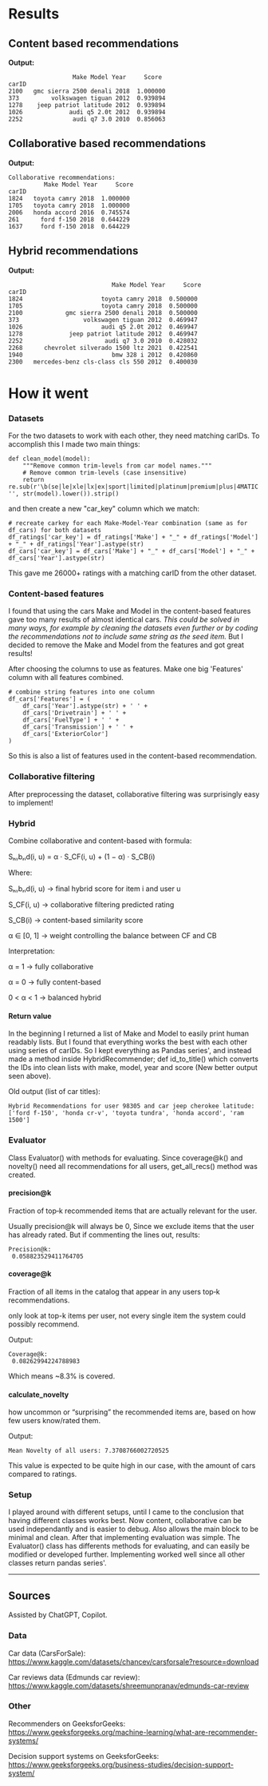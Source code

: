 # Results
## Content based recommendations
**Output:**
```
                  Make Model Year     Score
carID
2100   gmc sierra 2500 denali 2018  1.000000
373         volkswagen tiguan 2012  0.939894
1278    jeep patriot latitude 2012  0.939894
1026             audi q5 2.0t 2012  0.939894
2252              audi q7 3.0 2010  0.856063
```

## Collaborative based recommendations
**Output:**
```
Collaborative recommendations:
          Make Model Year     Score
carID
1824   toyota camry 2018  1.000000
1705   toyota camry 2018  1.000000
2006   honda accord 2016  0.745574
261      ford f-150 2018  0.644229
1637     ford f-150 2018  0.644229
```

## Hybrid recommendations
**Output:**
```
                             Make Model Year     Score
carID
1824                      toyota camry 2018  0.500000
1705                      toyota camry 2018  0.500000
2100            gmc sierra 2500 denali 2018  0.500000
373                  volkswagen tiguan 2012  0.469947
1026                      audi q5 2.0t 2012  0.469947
1278             jeep patriot latitude 2012  0.469947
2252                       audi q7 3.0 2010  0.428032
2268      chevrolet silverado 1500 ltz 2021  0.422541
1940                         bmw 328 i 2012  0.420860
2300   mercedes-benz cls-class cls 550 2012  0.400030
```

# How it went
### Datasets
For the two datasets to work with each other, they need matching carIDs. To accomplish this I made two main things:
```
def clean_model(model):
    """Remove common trim-levels from car model names."""
    # Remove common trim-levels (case insensitive)
    return re.sub(r'\b(se|le|xle|lx|ex|sport|limited|platinum|premium|plus|4MATIC|4matic|gt|v8|R/T|xl|sl|sr|base)\b', '', str(model).lower()).strip()
```
and then create a new "car_key" column which we match:
```
# recreate carkey for each Make-Model-Year combination (same as for df_cars) for both datasets
df_ratings['car_key'] = df_ratings['Make'] + "_" + df_ratings['Model'] + "_" + df_ratings['Year'].astype(str)
df_cars['car_key'] = df_cars['Make'] + "_" + df_cars['Model'] + "_" + df_cars['Year'].astype(str)
```
This gave me 26000+ ratings with a matching carID from the other dataset.  

### Content-based features
I found that using the cars Make and Model in the content-based features gave too many results of almost identical cars. *This could be solved in many ways, for example by cleaning the datasets even further or by coding the recommendations not to include same string as the seed item.* But I decided to remove the Make and Model from the features and got great results! 

After choosing the columns to use as features. Make one big 'Features' column with all features combined.
```
# combine string features into one column
df_cars['Features'] = (
    df_cars['Year'].astype(str) + ' ' + 
    df_cars['Drivetrain'] + ' ' +
    df_cars['FuelType'] + ' ' +
    df_cars['Transmission'] + ' ' +
    df_cars['ExteriorColor']
)
```
So this is also a list of features used in the content-based recommendation.

### Collaborative filtering
After preprocessing the dataset, collaborative filtering was surprisingly easy to implement! 

### Hybrid 
Combine collaborative and content-based with formula:

Sₕᵧbᵣᵢd(i, u) = α · S_CF(i, u) + (1 − α) · S_CB(i)

Where:

Sₕᵧbᵣᵢd(i, u) → final hybrid score for item i and user u

S_CF(i, u) → collaborative filtering predicted rating

S_CB(i) → content-based similarity score

α ∈ [0, 1] → weight controlling the balance between CF and CB

Interpretation:

α = 1 → fully collaborative

α = 0 → fully content-based

0 < α < 1 → balanced hybrid

#### Return value
In the beginning I returned a list of Make and Model to easily print human readably lists. But I found that everything works the best with each other using series of carIDs. So I kept everything as Pandas series', and instead made a method inside HybridRecommender; def id_to_title() which converts the IDs into clean lists with make, model, year and score (New better output seen above).

Old output (list of car titles):
```
Hybrid Recommendations for user 98305 and car jeep cherokee latitude:
['ford f-150', 'honda cr-v', 'toyota tundra', 'honda accord', 'ram 1500']
```

### Evaluator
Class Evaluator() with methods for evaluating. Since coverage@k() and novelty() need all recommendations for all users, get_all_recs() method was created.

#### precision@k
Fraction of top‑k recommended items that are actually relevant for the user.

Usually precision@k will always be 0, Since we exclude items that the user has already rated. But if commenting the lines out, results:
```
Precision@k:
 0.058823529411764705
```

#### coverage@k
Fraction of all items in the catalog that appear in any users top‑k recommendations.

only look at top-k items per user, not every single item the system could possibly recommend. 

Output:
```
Coverage@k:
 0.08262994224788983
```
Which means ~8.3% is covered.

#### calculate_novelty
how uncommon or “surprising” the recommended items are, based on how few users know/rated them.

Output:
```
Mean Novelty of all users: 7.3708766002720525
```
This value is expected to be quite high in our case, with the amount of cars compared to ratings.

### Setup
I played around with different setups, until I came to the conclusion that having different classes works best. Now content, collaborative can be used independantly and is easier to debug. Also allows the main block to be minimal and clean. After that implementing evaluation was simple. The Evaluator() class has differents methods for evaluating, and can easily be modified or developed further. Implementing worked well since all other classes return pandas series'.

___
## Sources
Assisted by ChatGPT, Copilot.

### Data
Car data (CarsForSale): https://www.kaggle.com/datasets/chancev/carsforsale?resource=download

Car reviews data (Edmunds car review): https://www.kaggle.com/datasets/shreemunpranav/edmunds-car-review

### Other
Recommenders on GeeksforGeeks: https://www.geeksforgeeks.org/machine-learning/what-are-recommender-systems/

Decision support systems on GeeksforGeeks: https://www.geeksforgeeks.org/business-studies/decision-support-system/

